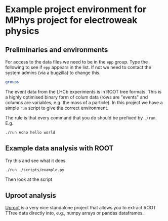 # Example project environment for MPhys project for electroweak physics

## Preliminaries and environments

For access to the data files we need to be in the `epp` group.
Type the following to see if `epp` appears in the list. If not we need to contact the system admins (via a bugzilla) to change this.

```bash
groups
```

The event data from the LHCb experiments is in ROOT tree formats. This is a highly optimised binary form of colum data
(rows are "events" and columns are variables, e.g. the mass of a particle).
In this project we have a simple `run` script to give the correct environment.

The rule is that every command that you do should be prefixed by `./run`. E.g.

```bash
./run echo hello world
```

## Example data analysis with ROOT

Try this and see what it does
```bash
./run ./scripts/example.py
```

Then look at the script

## Uproot analysis

[Uproot](https://uproot.readthedocs.io/en/latest/) is a very nice standalone project that allows you to extract ROOT TTree data directly
into, e.g., numpy arrays or pandas dataframes.



